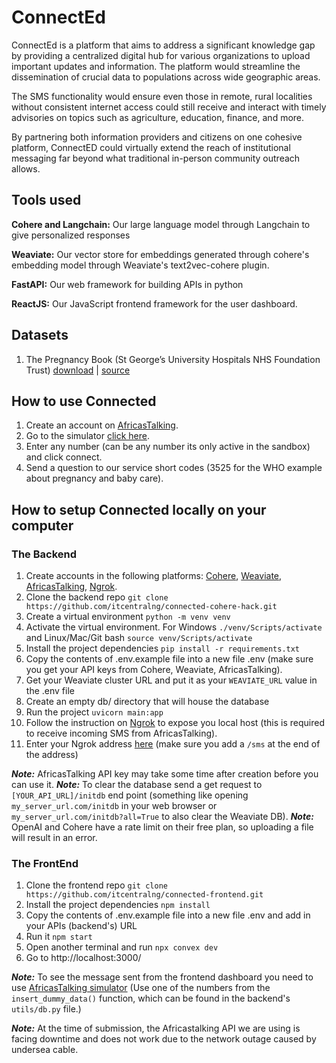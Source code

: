 ﻿# ConnectEd

ConnectEd is a platform that aims to address a significant knowledge gap by providing a centralized digital hub for various organizations to upload important updates and information. The platform would streamline the dissemination of crucial data to populations across wide geographic areas.

The SMS functionality would ensure even those in remote, rural localities without consistent internet access could still receive and interact with timely advisories on topics such as agriculture, education, finance, and more.

By partnering both information providers and citizens on one cohesive platform, ConnectED could virtually extend the reach of institutional messaging far beyond what traditional in-person community outreach allows.

## Tools used

**Cohere and Langchain:** Our large language model through Langchain to give personalized responses

**Weaviate:** Our vector store for embeddings generated through cohere's embedding model through Weaviate's text2vec-cohere plugin.

**FastAPI:** Our web framework for building APIs in python

**ReactJS:** Our JavaScript frontend framework for the user dashboard.

## Datasets

1. The Pregnancy Book (St George’s University Hospitals NHS Foundation Trust) [download](https://www.stgeorges.nhs.uk/wp-content/uploads/2013/11/Pregnancy_Book_comp.pdf) | [source](https://www.stgeorges.nhs.uk/)

## How to use Connected

1. Create an account on [AfricasTalking](https://account.africastalking.com/auth/register?next=%2Fapps%2Fsandbox).
2. Go to the simulator [click here](https://developers.africastalking.com/simulator).
3. Enter any number (can be any number its only active in the sandbox) and click connect.
4. Send a question to our service short codes (3525 for the WHO example about pregnancy and baby care).

## How to setup Connected locally on your computer

### The Backend

1. Create accounts in the following platforms: [Cohere](https://dashboard.cohere.com/welcome/login), [Weaviate](https://console.weaviate.cloud/), [AfricasTalking](https://account.africastalking.com/auth/register), [Ngrok](https://ngrok.com/signup).
2. Clone the backend repo `git clone https://github.com/itcentralng/connected-cohere-hack.git`
3. Create a virtual environment `python -m venv venv`
4. Activate the virtual environment. For Windows `./venv/Scripts/activate` and Linux/Mac/Git bash `source venv/Scripts/activate`
5. Install the project dependencies `pip install -r requirements.txt`
6. Copy the contents of .env.example file into a new file .env (make sure you get your API keys from Cohere, Weaviate, AfricasTalking).
7. Get your Weaviate cluster URL and put it as your `WEAVIATE_URL` value in the .env file
8. Create an empty db/ directory that will house the database
9. Run the project `uvicorn main:app`
10. Follow the instruction on [Ngrok](https://ngrok.com/docs/getting-started/) to expose you local host (this is required to receive incoming SMS from AfricasTalking).
11. Enter your Ngrok address [here](https://account.africastalking.com/apps/sandbox/sms/inbox/callback) (make sure you add a `/sms` at the end of the address)

**_Note:_** AfricasTalking API key may take some time after creation before you can use it.
**_Note:_** To clear the database send a get request to `[YOUR_API_URL]/initdb` end point (something like opening `my_server_url.com/initdb` in your web browser or `my_server_url.com/initdb?all=True` to also clear the Weaviate DB).
**_Note:_** OpenAI and Cohere have a rate limit on their free plan, so uploading a file will result in an error.

### The FrontEnd

1. Clone the frontend repo `git clone https://github.com/itcentralng/connected-frontend.git`
2. Install the project dependencies `npm install`
3. Copy the contents of .env.example file into a new file .env and add in your APIs (backend's) URL
4. Run it `npm start`
5. Open another terminal and run `npx convex dev`
6. Go to http://localhost:3000/

**_Note:_** To see the message sent from the frontend dashboard you need to use [AfricasTalking simulator](https://developers.africastalking.com/simulator) (Use one of the numbers from the `insert_dummy_data()` function, which can be found in the backend's `utils/db.py` file.)

**_Note:_** At the time of submission, the Africastalking API we are using is facing downtime and does not work due to the network outage caused by undersea cable.
